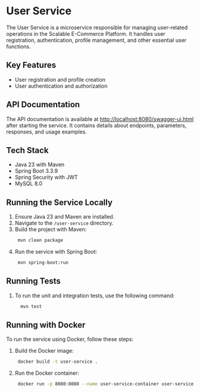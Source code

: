 # User Service
The User Service is a microservice responsible for managing user-related operations in the Scalable E-Commerce Platform. 
It handles user registration, authentication, profile management, and other essential user functions.

## Key Features
- User registration and profile creation 
- User authentication and authorization

## API Documentation
The API documentation is available at [http://localhost:8080/swagger-ui.html](http://localhost:8080/swagger-ui.html) after starting the service. 
It contains details about endpoints, parameters, responses, and usage examples.

## Tech Stack
- Java 23 with Maven
- Spring Boot 3.3.9
- Spring Security with JWT
- MySQL 8.0

## Running the Service Locally
1. Ensure Java 23 and Maven are installed. 
2. Navigate to the `/user-service` directory.  
3. Build the project with Maven:
   ```sh
    mvn clean package
   ```
4. Run the service with Spring Boot:
   ```sh
    mvn spring-boot:run
   ```
   
## Running Tests
1. To run the unit and integration tests, use the following command:
   ```sh
     mvn test 
   ```

## Running with Docker
To run the service using Docker, follow these steps:
1. Build the Docker image:
   ```sh
    docker build -t user-service .
   ```
2. Run the Docker container:
   ```sh
    docker run -p 8080:8080 --name user-service-container user-service
   ```